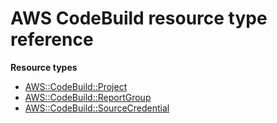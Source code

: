 # AWS CodeBuild resource type reference<a name="AWS_CodeBuild"></a>

**Resource types**

- [AWS::CodeBuild::Project](aws-resource-codebuild-project.md)
- [AWS::CodeBuild::ReportGroup](aws-resource-codebuild-reportgroup.md)
- [AWS::CodeBuild::SourceCredential](aws-resource-codebuild-sourcecredential.md)
